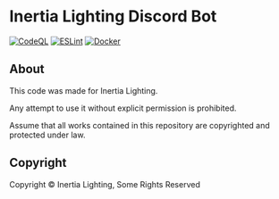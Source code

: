 # Inertia Lighting Discord Bot

[![CodeQL](https://github.com/Inertia-Lighting/discord-bot/actions/workflows/codeql-analysis.yml/badge.svg)](https://github.com/Inertia-Lighting/discord-bot/actions/workflows/codeql-analysis.yml)
[![ESLint](https://github.com/Inertia-Lighting/discord-bot/actions/workflows/eslint.yml/badge.svg)](https://github.com/Inertia-Lighting/discord-bot/actions/workflows/eslint.yml)
[![Docker](https://github.com/DaRealFrost/inertia-discord-bot/actions/workflows/docker-ci.yml/badge.svg)](https://github.com/DaRealFrost/inertia-discord-bot/actions/workflows/docker-ci.yml)

## About

This code was made for Inertia Lighting.

Any attempt to use it without explicit permission is prohibited.

Assume that all works contained in this repository are copyrighted and protected under law.

## Copyright

Copyright &copy; Inertia Lighting, Some Rights Reserved
